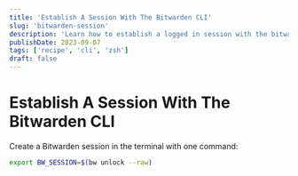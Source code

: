 ```yaml
---
title: 'Establish A Session With The Bitwarden CLI'
slug: 'bitwarden-session'
description: 'Learn how to establish a logged in session with the bitwarden CLI.'
publishDate: 2023-09-07
tags: ['recipe', 'cli', 'zsh']
draft: false
---
```


# Establish A Session With The Bitwarden CLI

Create a Bitwarden session in the terminal with one command:

```bash
export BW_SESSION=$(bw unlock --raw)
```
